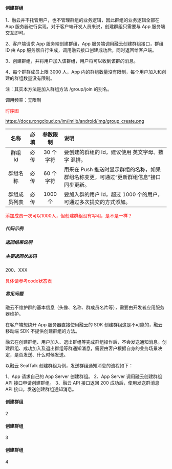 #### 创建群组

1、融云并不托管用户，也不管理群组的业务逻辑，因此群组的业务逻辑全部在 App 服务器进行实现，对于客户端开发人员来说，创建群组只需要与 App 服务端交互即可。

2、客户端请求 App 服务端创建群组，App 服务端调用融云创建群组接口，群组 ID 由 App 服务器自行生成，调用融云接口创建成功后，同时返回给客户端。

3、创建群组，并将用户加入该群组，用户将可以收到该群的消息。

4、每个群群成员上限 3000 人，App 内的群组数量没有限制，每个用户加入和创建的群组数量没有限制。

注：其实本方法是加入群组方法 /group/join 的别名。

调用频率：无限制

<span style="color:red;">时序图</span>

https://docs.rongcloud.cn/im/imlib/android/img/group_create.png

|名称|必填|参数限制|说明|
| :---------:| :---------:|:---------:| :-------|
|群组 Id|必传|30 个字符|要创建的群组的 Id，建议使用 英文字母、数字 混排。|
|群组名称|必传|60 个字符|用来在 Push 推送时显示群组的名称，如果群组名称变更，可通过“更新群组信息”接口同步更新。|
|群组成员列表|必传|1000 个|要加入群的用户 Id，超过 1000 个的用户，可通过多次提交的方式添加。|

<span style="color:red;">添加成员一次可以1000人，但创建群组没有写明，是不是一样？</span>

##### 代码示例

##### 返回结果说明

##### 主要返回状态码

200、XXX

<span style="color:red;">具体请参考code状态表</span>

##### 常见问题
融云不维护群的基本信息（头像、名称、群成员名片等），需要由开发者应用服务器维护。

在客户端想绕开 App 服务器直接使用融云的 SDK 创建群组这是不可能的，融云移动端 SDK 不提供创建群组的方法。

融云在创建群组、用户加入、退出群组等完成群组操作后，不会发送通知消息。创建群组、成功加入及退出群组等群通知消息，需要由客户根据自身的业务场景决定，是否发送、什么时候发送。

以融云 SealTalk 创建群组为例，发送群组通知消息的流程如下：

1、App 请求自己的 App Server 创建群组。
2、App Server 调用融云创建群组 API 接口申请创建群组。
3、融云 API 接口返回 200 成功后，使用发送群消息 API 接口，发送创建群组通知消息。

#### 创建群组

2

#### 创建群组

3

#### 创建群组

4